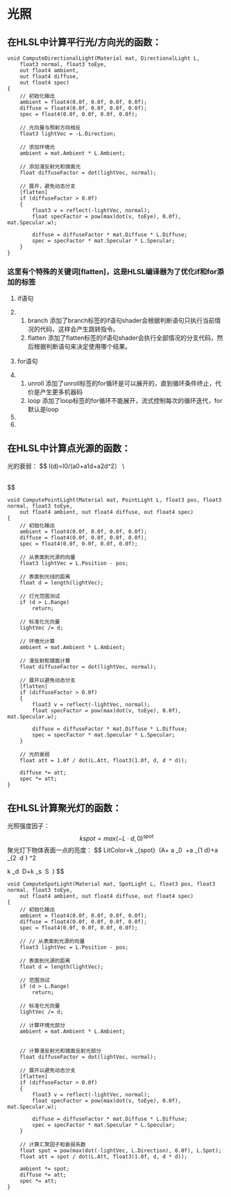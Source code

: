 # 光照

## 在HLSL中计算平行光/方向光的函数：

```HLSL
void ComputeDirectionalLight(Material mat, DirectionalLight L,
    float3 normal, float3 toEye,
    out float4 ambient,
    out float4 diffuse,
    out float4 spec)
{
    // 初始化输出
    ambient = float4(0.0f, 0.0f, 0.0f, 0.0f);
    diffuse = float4(0.0f, 0.0f, 0.0f, 0.0f);
    spec = float4(0.0f, 0.0f, 0.0f, 0.0f);

    // 光向量与照射方向相反
    float3 lightVec = -L.Direction;

    // 添加环境光
    ambient = mat.Ambient * L.Ambient;

    // 添加漫反射光和镜面光
    float diffuseFactor = dot(lightVec, normal);

    // 展开，避免动态分支
    [flatten]
    if (diffuseFactor > 0.0f)
    {
        float3 v = reflect(-lightVec, normal);
        float specFactor = pow(max(dot(v, toEye), 0.0f), mat.Specular.w);

        diffuse = diffuseFactor * mat.Diffuse * L.Diffuse;
        spec = specFactor * mat.Specular * L.Specular;
    }
}

```

### 这里有个特殊的关键词[flatten]，这是HLSL编译器为了优化if和for添加的标签

1. if语句

2. 1. branch
      添加了branch标签的if语句shader会根据判断语句只执行当前情况的代码，这样会产生跳转指令。
   2. flatten
      添加了flatten标签的if语句shader会执行全部情况的分支代码，然后根据判断语句来决定使用哪个结果。

3. for语句

4. 1. unroll
      添加了unroll标签的for循环是可以展开的，直到循环条件终止，代价是产生更多机器码
   2. loop
      添加了loop标签的for循环不能展开，流式控制每次的循环迭代，for默认是loop

5. 

6. 

## 在HLSL中计算点光源的函数：

光的衰弱：
$$
I(d)=I0/(a0+a1d+a2d^2）
\

\
$$


```HLSL
void ComputePointLight(Material mat, PointLight L, float3 pos, float3 normal, float3 toEye,
    out float4 ambient, out float4 diffuse, out float4 spec)
{
    // 初始化输出
    ambient = float4(0.0f, 0.0f, 0.0f, 0.0f);
    diffuse = float4(0.0f, 0.0f, 0.0f, 0.0f);
    spec = float4(0.0f, 0.0f, 0.0f, 0.0f);

    // 从表面到光源的向量
    float3 lightVec = L.Position - pos;

    // 表面到光线的距离
    float d = length(lightVec);

    // 灯光范围测试
    if (d > L.Range)
        return;

    // 标准化光向量
    lightVec /= d;

    // 环境光计算
    ambient = mat.Ambient * L.Ambient;

    // 漫反射和镜面计算
    float diffuseFactor = dot(lightVec, normal);

    // 展开以避免动态分支
    [flatten]
    if (diffuseFactor > 0.0f)
    {
        float3 v = reflect(-lightVec, normal);
        float specFactor = pow(max(dot(v, toEye), 0.0f), mat.Specular.w);

        diffuse = diffuseFactor * mat.Diffuse * L.Diffuse;
        spec = specFactor * mat.Specular * L.Specular;
    }

    // 光的衰弱
    float att = 1.0f / dot(L.Att, float3(1.0f, d, d * d));

    diffuse *= att;
    spec *= att;
}
```

## 在HLSL计算聚光灯的函数：

光照强度因子：
$$
k 
spot
​
 =max(−L⋅d,0) 
^{spot}
$$
聚光灯下物体表面一点的亮度：
$$
LitColor=k 
_{spot}
​
 (A+ 
a 
_0
​
 +a 
_{1
​
 d}+a 
_{2
​
 d }
^2
 
k 
_d
​
 D+k 
_s
​
 S
​
 )
$$


```HLSL
void ComputeSpotLight(Material mat, SpotLight L, float3 pos, float3 normal, float3 toEye,
    out float4 ambient, out float4 diffuse, out float4 spec)
{
    // 初始化输出
    ambient = float4(0.0f, 0.0f, 0.0f, 0.0f);
    diffuse = float4(0.0f, 0.0f, 0.0f, 0.0f);
    spec = float4(0.0f, 0.0f, 0.0f, 0.0f);

    // // 从表面到光源的向量
    float3 lightVec = L.Position - pos;

    // 表面到光源的距离
    float d = length(lightVec);

    // 范围测试
    if (d > L.Range)
        return;

    // 标准化光向量
    lightVec /= d;

    // 计算环境光部分
    ambient = mat.Ambient * L.Ambient;


    // 计算漫反射光和镜面反射光部分
    float diffuseFactor = dot(lightVec, normal);

    // 展开以避免动态分支
    [flatten]
    if (diffuseFactor > 0.0f)
    {
        float3 v = reflect(-lightVec, normal);
        float specFactor = pow(max(dot(v, toEye), 0.0f), mat.Specular.w);

        diffuse = diffuseFactor * mat.Diffuse * L.Diffuse;
        spec = specFactor * mat.Specular * L.Specular;
    }

    // 计算汇聚因子和衰弱系数
    float spot = pow(max(dot(-lightVec, L.Direction), 0.0f), L.Spot);
    float att = spot / dot(L.Att, float3(1.0f, d, d * d));

    ambient *= spot;
    diffuse *= att;
    spec *= att;
}
```

